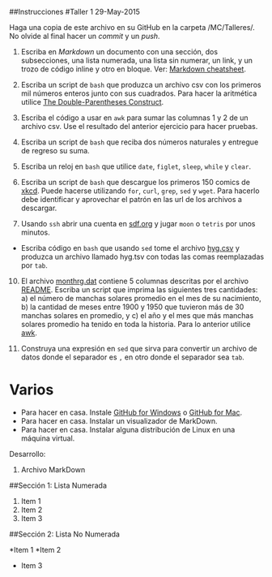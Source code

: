##Instrucciones
#Taller 1
29-May-2015

Haga una copia de este archivo en su GitHub en la carpeta /MC/Talleres/. No olvide al final hacer un *commit* y un *push*.

1. Escriba en *Markdown* un documento con una sección, dos subsecciones, una lista numerada, una lista sin numerar, un link, y un trozo de código inline y otro en bloque. Ver: [Markdown cheatsheet](https://github.com/adam-p/markdown-here/wiki/Markdown-Cheatsheet).

2. Escriba un script de `bash` que produzca un archivo csv con los primeros mil números enteros junto con sus cuadrados. Para hacer la aritmética utilice [The Double-Parentheses Construct](http://www.tldp.org/LDP/abs/html/dblparens.html).

3. Escriba el código a usar en `awk` para sumar las columnas 1 y 2 de un archivo csv. Use el resultado del anterior ejercicio para hacer pruebas.

4. Escriba un script de `bash` que reciba dos números naturales y entregue de regreso su suma.

7. Escriba un reloj en `bash` que utilice `date`, `figlet`, `sleep`, `while` y `clear`.
 
8. Escriba un script de `bash` que descargue los primeros 150 comics de [xkcd](http://xkcd.com/). Puede hacerse utilizando `for`, `curl`, `grep`, `sed` y `wget`. Para hacerlo debe identificar y aprovechar el patrón en las url de los archivos a descargar.

9. Usando `ssh` abrir una cuenta en [sdf.org](http://www.sdf.org) y jugar `moon` o `tetris` por unos minutos.
+ Escriba código en `bash` que usando `sed` tome el archivo [hyg.csv](https://raw.githubusercontent.com/ComputoCienciasUniandes/HerramientasComputacionales/master/Lectures/2015-10/LaTeX/hipparcoscat/hyg.csv) y produzca un archivo llamado hyg.tsv con todas las comas reemplazadas por `tab`.

10. El archivo [monthrg.dat](https://raw.githubusercontent.com/ComputoCienciasUniandes/MetodosComputacionalesDatos/master/hands_on/solar/monthrg.dat) contiene 5 columnas descritas por el archivo [README](https://github.com/ComputoCienciasUniandes/MetodosComputacionalesDatos/blob/master/hands_on/solar/README). Escriba un script que imprima las siguientes tres cantidades: a) el número de manchas solares promedio en el mes de su nacimiento, b) la cantidad de meses entre 1900 y 1950 que tuvieron más de 30 manchas solares en promedio, y c) el año y el mes que más manchas solares promedio ha tenido en toda la historia. Para lo anterior utilice [awk](http://www.staff.science.uu.nl/~oostr102/docs/nawk/nawkA4.pdf).

11. Construya una expresión en `sed` que sirva para convertir un archivo de datos donde el separador es  `,` en otro donde el separador sea `tab`. 



# Varios

+ Para hacer en casa. Instale [GitHub for Windows](https://windows.github.com/) o [GitHub for Mac](https://mac.github.com/).
+ Para hacer en casa. Instalar un visualizador de MarkDown.
+ Para hacer en casa. Instalar alguna distribución de Linux en una máquina virtual.

Desarrollo:

1. Archivo MarkDown

##Sección 1: Lista Numerada

1. Item 1
2. Item 2
3. Item 3

##Sección 2: Lista No Numerada

*Item 1
*Item 2
* Item 3
